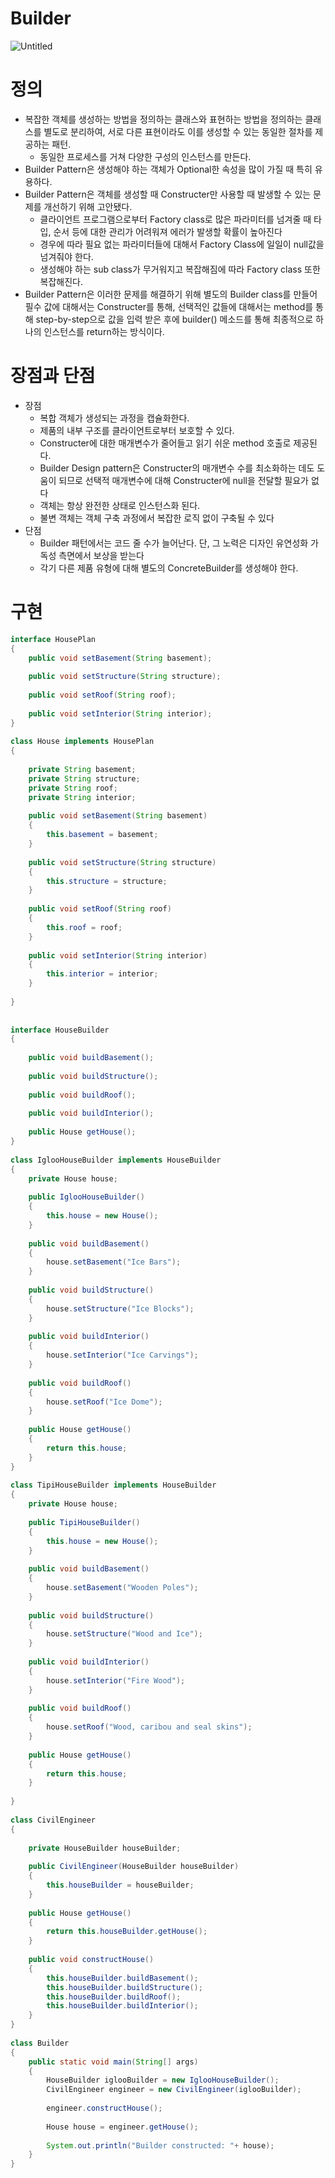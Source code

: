 # Builder

![Untitled](Builder/Untitled.png)

# 정의

- 복잡한 객체를 생성하는 방법을 정의하는 클래스와 표현하는 방법을 정의하는 클래스를 별도로 분리하여, 서로 다른 표현이라도 이를 생성할 수 있는 동일한 절차를 제공하는 패턴.
    - 동일한 프로세스를 거쳐 다양한 구성의 인스턴스를 만든다.
- Builder Pattern은 생성해야 하는 객체가 Optional한 속성을 많이 가질 때 특히 유용하다.
- Builder Pattern은 객체를 생성할 때 Constructer만 사용할 때 발생할 수 있는 문제를 개선하기 위해 고안됐다.
    - 클라이언트 프로그램으로부터 Factory class로 많은 파라미터를 넘겨줄 때 타입, 순서 등에 대한 관리가 어려워져 에러가 발생할 확률이 높아진다
    - 경우에 따라 필요 없는 파라미터들에 대해서 Factory Class에 일일이 null값을 넘겨줘야 한다.
    - 생성해야 하는 sub class가 무거워지고 복잡해짐에 따라 Factory class 또한 복잡해진다.
- Builder Pattern은 이러한 문제를 해결하기 위해 별도의 Builder class를 만들어 필수 값에 대해서는 Constructer를 통해, 선택적인 값들에 대해서는 method를 통해 step-by-step으로 값을 입력 받은 후에 builder() 메소드를 통해 최종적으로 하나의 인스턴스를 return하는 방식이다.

# 장점과 단점

- 장점
    - 복합 객체가 생성되는 과정을 캡슐화한다.
    - 제품의 내부 구조를 클라이언트로부터 보호할 수 있다.
    - Constructer에 대한 매개변수가 줄어들고 읽기 쉬운 method 호출로 제공된다.
    - Builder Design pattern은 Constructer의 매개변수 수를 최소화하는 데도 도움이 되므로 선택적 매개변수에 대해 Constructer에 null을 전달할 필요가 없다
    - 객체는 항상 완전한 상태로 인스턴스화 된다.
    - 불변 객체는 객체 구축 과정에서 복잡한 로직 없이 구축될 수 있다
- 단점
    - Builder 패턴에서는 코드 줄 수가 늘어난다. 단, 그 노력은 디자인 유연성화 가독성 측면에서 보상을 받는다
    - 각기 다른 제품 유형에 대해 별도의 ConcreteBuilder를 생성해야 한다.

# 구현

```java
interface HousePlan 
{ 
    public void setBasement(String basement); 
  
    public void setStructure(String structure); 
  
    public void setRoof(String roof); 
  
    public void setInterior(String interior); 
} 
  
class House implements HousePlan 
{ 
  
    private String basement; 
    private String structure; 
    private String roof; 
    private String interior; 
  
    public void setBasement(String basement)  
    { 
        this.basement = basement; 
    } 
  
    public void setStructure(String structure)  
    { 
        this.structure = structure; 
    } 
  
    public void setRoof(String roof)  
    { 
        this.roof = roof; 
    } 
  
    public void setInterior(String interior)  
    { 
        this.interior = interior; 
    } 
  
} 
  
  
interface HouseBuilder 
{ 
  
    public void buildBasement(); 
  
    public void buildStructure(); 
  
    public void buildRoof(); 
  
    public void buildInterior(); 
  
    public House getHouse(); 
} 
  
class IglooHouseBuilder implements HouseBuilder 
{ 
    private House house; 
  
    public IglooHouseBuilder()  
    { 
        this.house = new House(); 
    } 
  
    public void buildBasement()  
    { 
        house.setBasement("Ice Bars"); 
    } 
  
    public void buildStructure()  
    { 
        house.setStructure("Ice Blocks"); 
    } 
  
    public void buildInterior()  
    { 
        house.setInterior("Ice Carvings"); 
    } 
  
    public void buildRoof()  
    { 
        house.setRoof("Ice Dome"); 
    } 
  
    public House getHouse()  
    { 
        return this.house; 
    } 
} 
  
class TipiHouseBuilder implements HouseBuilder 
{ 
    private House house; 
  
    public TipiHouseBuilder()  
    { 
        this.house = new House(); 
    } 
  
    public void buildBasement()  
    { 
        house.setBasement("Wooden Poles"); 
    } 
  
    public void buildStructure()  
    { 
        house.setStructure("Wood and Ice"); 
    } 
  
    public void buildInterior()  
    { 
        house.setInterior("Fire Wood"); 
    } 
  
    public void buildRoof()  
    { 
        house.setRoof("Wood, caribou and seal skins"); 
    } 
  
    public House getHouse()  
    { 
        return this.house; 
    } 
  
} 
  
class CivilEngineer  
{ 
  
    private HouseBuilder houseBuilder; 
  
    public CivilEngineer(HouseBuilder houseBuilder) 
    { 
        this.houseBuilder = houseBuilder; 
    } 
  
    public House getHouse() 
    { 
        return this.houseBuilder.getHouse(); 
    } 
  
    public void constructHouse() 
    { 
        this.houseBuilder.buildBasement(); 
        this.houseBuilder.buildStructure(); 
        this.houseBuilder.buildRoof(); 
        this.houseBuilder.buildInterior(); 
    } 
} 
  
class Builder 
{ 
    public static void main(String[] args) 
    { 
        HouseBuilder iglooBuilder = new IglooHouseBuilder(); 
        CivilEngineer engineer = new CivilEngineer(iglooBuilder); 
  
        engineer.constructHouse(); 
  
        House house = engineer.getHouse(); 
  
        System.out.println("Builder constructed: "+ house); 
    } 
}
```